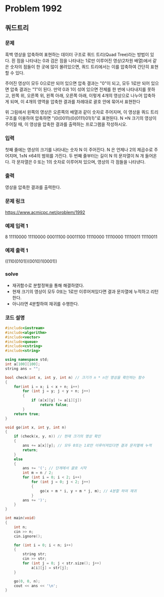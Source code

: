 # Problem 1992

## 쿼드트리

### 문제
흑백 영상을 압축하여 표현하는 데이터 구조로 쿼드 트리(Quad Tree)라는 방법이 있다. 흰 점을 나타내는 0과 검은 점을 나타내는 1로만 이루어진 영상(2차원 배열)에서 같은 숫자의 점들이 한 곳에 많이 몰려있으면, 쿼드 트리에서는 이를 압축하여 간단히 표현할 수 있다.

주어진 영상이 모두 0으로만 되어 있으면 압축 결과는 "0"이 되고, 모두 1로만 되어 있으면 압축 결과는 "1"이 된다. 만약 0과 1이 섞여 있으면 전체를 한 번에 나타내지를 못하고, 왼쪽 위, 오른쪽 위, 왼쪽 아래, 오른쪽 아래, 이렇게 4개의 영상으로 나누어 압축하게 되며, 이 4개의 영역을 압축한 결과를 차례대로 괄호 안에 묶어서 표현한다

위 그림에서 왼쪽의 영상은 오른쪽의 배열과 같이 숫자로 주어지며, 이 영상을 쿼드 트리 구조를 이용하여 압축하면 "(0(0011)(0(0111)01)1)"로 표현된다.  N ×N 크기의 영상이 주어질 때, 이 영상을 압축한 결과를 출력하는 프로그램을 작성하시오.


### 입력
첫째 줄에는 영상의 크기를 나타내는 숫자 N 이 주어진다. N 은 언제나 2의 제곱수로 주어지며, 1≤N ≤64의 범위를 가진다. 두 번째 줄부터는 길이 N 의 문자열이 N 개 들어온다. 각 문자열은 0 또는 1의 숫자로 이루어져 있으며, 영상의 각 점들을 나타낸다.

### 출력
영상을 압축한 결과를 출력한다.

### 문제 링크
<https://www.acmicpc.net/problem/1992>

### 예제 입력 1
8
11110000
11110000
00011100
00011100
11110000
11110000
11110011
11110011

### 예제 출력 1
((110(0101))(0010)1(0001))

### solve
- 재귀함수로 분할정복을 통해 해결하였다.
- 현재 크기의 영상이 모두 0또는 1로만 이루어져있다면 결과 문자열에 누적하고 리턴한다.
- 아니라면 4분할하여 재귀를 수행한다.

### 코드 설명
```C++
#include<iostream>
#include<algorithm>
#include<vector>
#include<queue>
#include<cstring>
#include<string>

using namespace std;
int a[100][100];
string ans = "";

bool check(int x, int y, int n) // 크기가 n * n인 영상을 확인하는 함수
{
	for(int i = x; i < x + n; i++)
		for (int j = y; j < y + n; j++)
		{
			if (a[x][y] != a[i][j])
				return false;
		}
	return true;
}

void go(int x, int y, int n)
{
	if (check(x, y, n)) // 현재 크기의 영상 확인
	{
		ans += a[x][y]; // 모두 0또는 1로만 이루어져있다면 결과 문자열에 누적
		return;
	}
	else
	{
		ans += '('; // 단계에서 괄호 시작
		int m = n / 2;
		for (int i = 0; i < 2; i++)
			for (int j = 0; j < 2; j++)
			{
				go(x + m * i, y + m * j, m); // 4분할 하여 재귀
			}
		ans += ')';
	}
}

int main(void)
{
	int n;
	cin >> n;
	cin.ignore();

	for (int i = 0; i < n; i++)
	{
		string str;
		cin >> str;
		for (int j = 0; j < str.size(); j++)
			a[i][j] = str[j];
	}

	go(0, 0, n);
	cout << ans << '\n';
}

```

